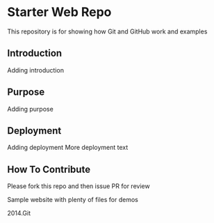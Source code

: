 # Starter Web Repo

This repository is for showing how Git and GitHub work and examples

## Introduction

Adding introduction

## Purpose

Adding purpose

## Deployment

Adding deployment
More deployment text

## How To Contribute

Please fork this repo and then issue PR for review

Sample website with plenty of files for demos

2014.Git